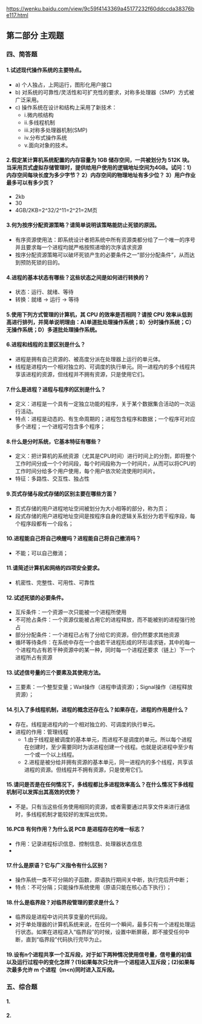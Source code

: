 

https://wenku.baidu.com/view/9c59f4143369a45177232f60ddccda38376be117.html

## 第二部分 主观题
### 四、简答题
#### 1.试述现代操作系统的主要特点。
- a) 个人独占，上网运行，图形化用户接口
- b) 对系统的可靠性/灵活性和可扩充性的要求，对称多处理器（SMP）方式被广泛采用。
- c) 操作系统在设计和结构上采用了新技术：
  - i.微内核结构
  - ii.多线程机制
  - iii.对称多处理器机制(SMP)
  - iv.分布式操作系统
  - v.面向对象的技术。

#### 2.假定某计算机系统配置的内存容量为 1GB 储存空间，一共被划分为 512K 块。当采用页式虚拟存储管理时，提供给用户使用的逻辑地址空间为4GB。试问：1）内存空间每块长度为多少字节？ 2）内存空间的物理地址有多少位？ 3）用户作业最多可以有多少页？
- 2kb
- 30
- 4GB/2KB=2^32/2^11=2^21=2M页

#### 3.何为按序分配资源策略？请简单说明该策略能防止死锁的原因。
- 有序资源使用法：即系统设计者把系统中所有资源类都分给了一个唯一的序号并且要求每一个进程均就严格按照递增的次序请求资源
- 按序分配资源策略可以破坏死锁产生的必要条件之一“部分分配条件”，从而达到预防死锁的目的。
#### 4.进程的基本状态有哪些？这些状态之间是如何进行转换的？
- 状态：运行、就绪、等待
- 转换：就绪 -> 运行 -> 等待
#### 5.使用下列方式管理的计算机，其 CPU 的效率是否相同？请按 CPU 效率从低到高进行排列，并简单说明理由：A)单道批处理操作系统；B）分时操作系统；C）无操作系统；D）多道批处理操作系统。
#### 6.进程和线程的主要区别是什么？
- 进程是拥有自己资源的、被高度分派在处理器上运行的单元体。
- 线程是进程内一个相对独立的、可调度的执行单元。同一进程内的多个线程共享该进程的资源，但线程并不拥有资源，只是使用它们。
#### 7.什么是进程？进程与程序的区别是什么？
- 定义：进程是一个具有一定独立功能的程序，关于某个数据集合活动的一次运行活动。
- 特点：进程是动态的、有生命周期的；进程包含程序和数据；一个程序可对应多个进程；一个进程可包含多个程序；
#### 8.什么是分时系统，它基本特征有哪些？
- 定义：把计算机的系统资源（尤其是CPU时间）进行时间上的分割，即将整个工作时间分成一个个时间段，每个时间段称为一个时间片，从而可以将CPU的工作时间分给多个用户使用，每个用户依次轮流使用时间片。
- 特征：多路性、交互性、独占性
#### 9.页式存储与段式存储的区别主要在哪些方面？
- 页式存储的用户进程地址空间被划分为大小相等的部分，称为页；
- 段式存储的用户进程地址空间是按程序自身的逻辑关系划分为若干程序段，每个程序段都有一个段名；
#### 10.进程能自己将自己唤醒吗？进程能自己将自己撤消吗？
- 不能；可以自己撤消；
#### 11.请简述计算机和网络的四项安全要求。
- 机密性、完整性、可用性、可靠性
#### 12.试述死锁的必要条件。
- 互斥条件：一个资源一次只能被一个进程所使用
- 不可抢占条件：一个资源仅能被占用它的进程释放，而不能被别的进程强行抢占
- 部分分配条件：一个进程已占有了分给它的资源，但仍然要求其他资源
- 循环等待条件：在系统中存在一个由若干进程形成的环形请求链，其中的每一个进程均占有若干种资源中的某一种，同时每一个进程还要求（链上）下一个进程所占有资源
#### 13.试述信号量的三个要素及其使用方法。
- 三要素：一个整型变量；Wait操作（进程申请资源）；Signal操作（进程释放资源）；
#### 14.引入了多线程机制，进程的概念还存在么？如果存在，进程的作用是什么？
- 存在。线程是进程内的一个相对独立的、可调度的执行单元。
- 进程的作用：管理线程
  - 1.由于线程是被调度的基本单元，而进程不是调度的单元。所以每个进程在创建时，至少需要同时为该进程创建一个线程。也就是说进程中至少有一个或一个以上线程。
  - 2.进程是被分给并拥有资源的基本单元，同一进程内的多个线程，共享该进程的资源。但线程并不拥有资源，只是使用它们。
#### 15.请问是否是在任何情况下，多线程都比多进程效率高么？在什么情况下多线程机制可以发挥出其高效的优势？
- 不是。只有当这些任务使用相同的资源，或者需要通过共享文件来进行通信时，多线程机制才能较好的发挥出优势。
#### 16.PCB 有何作用？为什么说 PCB 是进程存在的唯一标志？
- 作用：记录进程标识信息、控制信息、处理器状态信息
- 
#### 17.什么是原语？它与广义指令有什么区别？
- 操作系统一类不可分隔的子函数，原语执行期间关中断，执行完后开中断；
- 特点：不可分隔；只能操作系统使用（原语只能在核心态下执行）；
#### 18.什么是临界段？对临界段管理的要求是什么？
- 临界段是进程中访问共享变量的代码段。
- 对于单处理器的计算机系统来说，在任何一个瞬间，最多只有一个进程处理运行状态。如果在进程进入“临界段”的时候，设置中断屏蔽，即不接受任何中断，直到“临界段”代码执行完毕为止。
#### 19.设有n个进程共享一个互斥段，对于如下两种情况使用信号量，信号量的初值以及运行过程中的变化怎样？(1)如果每次只允许一个进程进入互斥段；(2)如果每次最多允许 m 个进程（m<n)同时进入互斥段。

### 五、综合题
#### 1.
#### 2.
